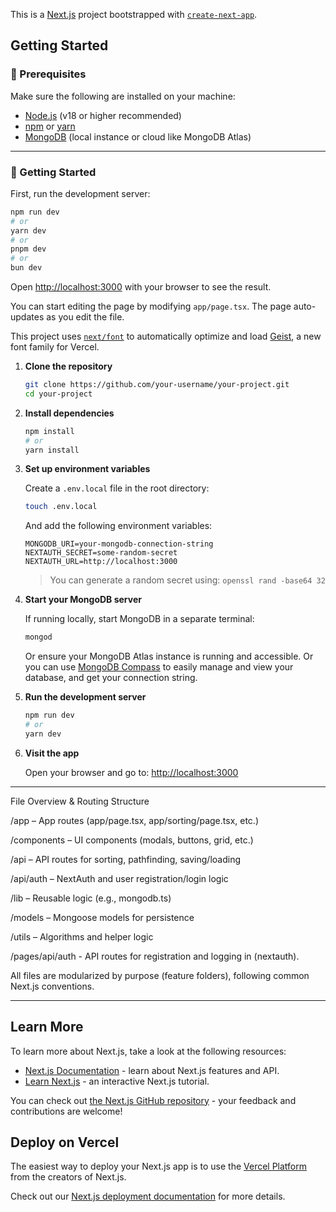 This is a [Next.js](https://nextjs.org) project bootstrapped with [`create-next-app`](https://nextjs.org/docs/app/api-reference/cli/create-next-app).

## Getting Started

### 🔧 Prerequisites

Make sure the following are installed on your machine:

- [Node.js](https://nodejs.org/) (v18 or higher recommended)
- [npm](https://www.npmjs.com/) or [yarn](https://yarnpkg.com/)
- [MongoDB](https://www.mongodb.com/try/download/community) (local instance or cloud like MongoDB Atlas)

---

### 🚀 Getting Started

First, run the development server:

```bash
npm run dev
# or
yarn dev
# or
pnpm dev
# or
bun dev
```

Open [http://localhost:3000](http://localhost:3000) with your browser to see the result.

You can start editing the page by modifying `app/page.tsx`. The page auto-updates as you edit the file.

This project uses [`next/font`](https://nextjs.org/docs/app/building-your-application/optimizing/fonts) to automatically optimize and load [Geist](https://vercel.com/font), a new font family for Vercel.

1. **Clone the repository**

   ```bash
   git clone https://github.com/your-username/your-project.git
   cd your-project
   ```

2. **Install dependencies**

   ```bash
   npm install
   # or
   yarn install
   ```

3. **Set up environment variables**

   Create a `.env.local` file in the root directory:

   ```bash
   touch .env.local
   ```

   And add the following environment variables:

   ```env
   MONGODB_URI=your-mongodb-connection-string
   NEXTAUTH_SECRET=some-random-secret
   NEXTAUTH_URL=http://localhost:3000
   ```

   > You can generate a random secret using: `openssl rand -base64 32`

4. **Start your MongoDB server**

   If running locally, start MongoDB in a separate terminal:

   ```bash
   mongod
   ```

   Or ensure your MongoDB Atlas instance is running and accessible. Or you can use [MongoDB Compass](https://www.mongodb.com/products/tools/compass) to easily manage and view your database, and get your connection string.

5. **Run the development server**

   ```bash
   npm run dev
   # or
   yarn dev
   ```

6. **Visit the app**

   Open your browser and go to: [http://localhost:3000](http://localhost:3000)

---

File Overview & Routing Structure

/app – App routes (app/page.tsx, app/sorting/page.tsx, etc.)

/components – UI components (modals, buttons, grid, etc.)

/api – API routes for sorting, pathfinding, saving/loading

/api/auth – NextAuth and user registration/login logic

/lib – Reusable logic (e.g., mongodb.ts)

/models – Mongoose models for persistence

/utils – Algorithms and helper logic

/pages/api/auth - API routes for registration and logging in (nextauth).

All files are modularized by purpose (feature folders), following common Next.js conventions.

---


## Learn More

To learn more about Next.js, take a look at the following resources:

- [Next.js Documentation](https://nextjs.org/docs) - learn about Next.js features and API.
- [Learn Next.js](https://nextjs.org/learn) - an interactive Next.js tutorial.

You can check out [the Next.js GitHub repository](https://github.com/vercel/next.js) - your feedback and contributions are welcome!

## Deploy on Vercel

The easiest way to deploy your Next.js app is to use the [Vercel Platform](https://vercel.com/new?utm_medium=default-template&filter=next.js&utm_source=create-next-app&utm_campaign=create-next-app-readme) from the creators of Next.js.

Check out our [Next.js deployment documentation](https://nextjs.org/docs/app/building-your-application/deploying) for more details.
